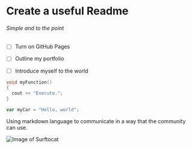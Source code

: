 # Create a useful Readme
###### Simple and to the point

- [ ] Turn on GitHub Pages
- [ ] Outline my portfolio
- [ ] Introduce myself to the world


``` C++
void myFunction()
{
  cout << "Execute.";
}
```

``` javascript
var myCar = "Hello, world";
```

Using markdown language to communicate in a way that the community can use.

![Image of Surftocat](https://octodex.github.com/images/surftocat.png)

